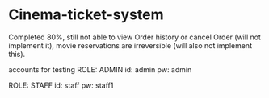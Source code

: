 # Cinema-ticket-system

Completed 80%,
still not able to view Order history or cancel Order (will not implement it),
movie reservations are irreversible (will also not implement this).

accounts for testing
ROLE: ADMIN
id: admin
pw: admin

ROLE: STAFF
id: staff
pw: staff1
